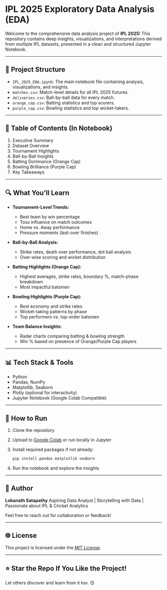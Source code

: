 # IPL 2025 Exploratory Data Analysis (EDA)

Welcome to the comprehensive data analysis project of **IPL 2025**! This repository contains deep insights, visualizations, and interpretations derived from multiple IPL datasets, presented in a clean and structured Jupyter Notebook.

---

## 📁 Project Structure

* `IPL_2025_EDA.ipynb`: The main notebook file containing analysis, visualizations, and insights.
* `matches.csv`: Match-level details for all IPL 2025 fixtures.
* `deliveries.csv`: Ball-by-ball data for every match.
* `orange_cap.csv`: Batting statistics and top scorers.
* `purple_cap.csv`: Bowling statistics and top wicket-takers.

---

## 📌 Table of Contents (In Notebook)

1. Executive Summary
2. Dataset Overview
3. Tournament Highlights
4. Ball-by-Ball Insights
5. Batting Dominance (Orange Cap)
6. Bowling Brilliance (Purple Cap)
7. Key Takeaways

---

## 🔍 What You'll Learn

* **Tournament-Level Trends:**

  * Best team by win percentage
  * Toss influence on match outcomes
  * Home vs. Away performance
  * Pressure moments (last-over finishes)

* **Ball-by-Ball Analysis:**

  * Strike rates, death over performance, dot ball analysis
  * Over-wise scoring and wicket distribution

* **Batting Highlights (Orange Cap):**

  * Highest averages, strike rates, boundary %, match-phase breakdown
  * Most impactful batsmen

* **Bowling Highlights (Purple Cap):**

  * Best economy and strike rates
  * Wicket-taking patterns by phase
  * Top performers vs. top-order batsmen

* **Team Balance Insights:**

  * Radar charts comparing batting & bowling strength
  * Win % based on presence of Orange/Purple Cap players

---

## 📊 Tech Stack & Tools

* Python
* Pandas, NumPy
* Matplotlib, Seaborn
* Plotly (optional for interactivity)
* Jupyter Notebook (Google Colab Compatible)

---

## 🚀 How to Run

1. Clone the repository
2. Upload to [Google Colab](https://colab.research.google.com/) or run locally in Jupyter
3. Install required packages if not already:

   ```bash
   pip install pandas matplotlib seaborn
   ```
4. Run the notebook and explore the insights

---

## 🙌 Author

**Lokanath Satapathy**
Aspiring Data Analyst | Storytelling with Data | Passionate about IPL & Cricket Analytics

Feel free to reach out for collaboration or feedback!

---

## 🌐 License

This project is licensed under the [MIT License](LICENSE).

---

## ⭐ Star the Repo If You Like the Project!

Let others discover and learn from it too. 😊
